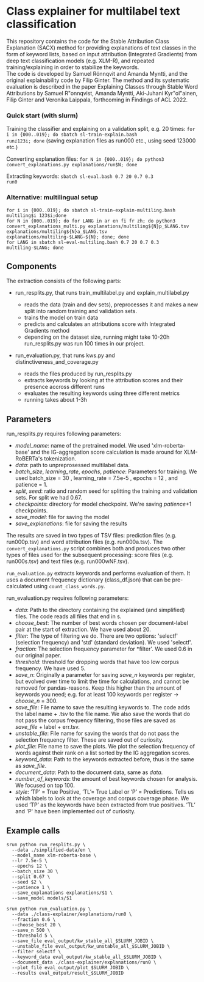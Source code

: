 # Class explainer for multilabel text classification

This repository contains the code for the Stable Attribution Class Explanation (SACX) method for providing explanations of text classes in the form of keyword lists, based on input attribution (Integrated Gradients) from deep text classification models (e.g. XLM-R), and repeated training/explaining in order to stabilize the keywords.  
The code is developed by Samuel Rönnqvit and Amanda Myntti, and the original explainability code by Filip Ginter. The method and its systematic evaluation is described in the paper Explaining Classes through Stable Word Attributions by Samuel R\"onnqvist, Amanda Myntti, Aki-Juhani Kyr\"ol\"ainen, Filip Ginter and Veronika Laippala, forthcoming in Findings of ACL 2022.

### Quick start (with slurm)
Training the classifier and explaining on a validation split, e.g. 20 times: <code>for i in {000..019}; do sbatch sl-train-explain.bash run$i 123$i; done</code>
(saving explanation files as run000 etc., using seed 123000 etc.)

Converting explanation files:
<code>for N in {000..019}; do python3 convert_explanations.py explanations/run$N; done</code>

Extracting keywords:
<code>sbatch sl-eval.bash 0.7 20 0.7 0.3 run0</code>

### Alternative: multilingual setup
```
for i in {000..019}; do sbatch sl-train-explain-multiling.bash multiling$i 123$i;done
for N in {000..019}; do for LANG in ar en fi fr zh; do python3 convert_explanations_multi.py explanations/multiling${N}p_$LANG.tsv explanations/multiling${N}a_$LANG.tsv explanations/multiling-$LANG-${N}; done; done
for LANG in sbatch sl-eval-multiling.bash 0.7 20 0.7 0.3 multiling-$LANG; done
```

## Components

The extraction consists of the following parts:

- run_resplits.py, that runs train_multilabel.py and explain_multilabel.py
    - reads the data (train and dev sets), preprocesses it and makes a new split into random training and validation sets. 
    - trains the model on train data
    - predicts and calculates an attributions score with Integrated Gradients method
    - depending on the dataset size, running might take 10-20h
run_resplits.py was run 100 times in our project. 

- run_evaluation.py, that runs kws.py and distinctiveness_and_coverage.py
    - reads the files produced by run_resplits.py
    - extracts keywords by looking at the attribution scores and their presence accross different runs
    - evaluates the resulting keywords using three different metrics
    - running takes about 1-3h


## Parameters

run_resplits.py requires following parameters:
- *model_name*: name of the pretrained model. We used 'xlm-roberta-base' and the IG-aggregation score calculation is made around for XLM-RoBERTa's tokenization.
- *data*: path to unpreprosessed multilabel data.
- *batch_size*, *learning_rate*, *epochs*, *patience*: Parameters for training. We used batch_size = 30 , learning_rate = 7.5e-5 , epochs = 12 , and patience = 1.
- *split*, *seed*: ratio and random seed for splitting the training and validation sets. For split we had 0.67.
- *checkpoints*: directory for model checkpoint. We're saving *patience*+1 checkpoints.
- *save_model*: file for saving the model
- *save_explanations*: file for saving the results

The results are saved in two types of TSV files: prediction files (e.g. run000p.tsv) and word attribution files (e.g. run000a.tsv). The <code>convert_explanations.py</code> script combines both and produces two other types of files used for the subsequent processing: score files (e.g. run000s.tsv) and text files (e.g. run000wNF.tsv).

<code>run_evaluation.py</code> extracts keywords and performs evaluation of them. It uses a document frequency dictionary (class_df.json) that can be pre-calculated using <code>count_class_words.py</code>.

run_evaluation.py requires following parameters:

- *data*: Path to the directory containing the explained (and simplified) files. The code reads all files that end in s.
- *choose_best*: The number of best words chosen per document-label pair at the start of extraction. We have used about 20. 
- *filter*: The type of filtering we do. There are two options: 'selectf' (selection frequency) and 'std' (standard deviation). We used 'selectf'.
- *fraction*: The selection frequency parameter for *filter'. We used 0.6 in our original paper.
- *threshold*: threshold for dropping words that have too low corpus frequency. We have used 5.
- *save_n*: Originally a parameter for saving *save_n* keywords per register, but evolved over time to limit the time for calculations, and cannot be removed for pandas-reasons. Keep this higher than the amount of keywords you need; e.g. for at least 100 keywords per register -> *choose_n* = 300.
- *save_file*: File name to save the resulting keywords to. The code adds the label name + .tsv to the file name. We also save the words that do not pass the corpus frequency filtering, those files are saved as *save_file* + label + err.tsv.
- *unstable_file*: File name for saving the words that do not pass the selection frequency filter. These are saved out of curiosity.
- *plot_file*: File name to save the plots. We plot the selection frequency of words against their rank on a list sorted by the IG aggregation scores. 
- *keyword_data*: Path to the keywords extracted before, thus is the same as *save_file*.
- *document_data*: Path to the document data, same as *data*. 
- *number_of_keywords*: the amount of best keywords chosen for analysis. We focused on top 100.
- *style*: ’TP’ = True Positive, ’TL’= True Label or ’P’ = Predictions. Tells us which labels to look at the coverage and corpus coverage phase. We used ’TP’ as the keywords have been extracted from true positives. ’TL’ and 'P' have been implemented out of curiosity.


## Example calls

```
srun python run_resplits.py \
  --data ./simplified-data/en \
  --model_name xlm-roberta-base \
  --lr 7.5e-5 \
  --epochs 12 \
  --batch_size 30 \
  --split 0.67 \
  --seed $2 \
  --patience 1 \
  --save_explanations explanations/$1 \
  --save_model models/$1 
```

```
srun python run_evaluation.py \
  --data ./class-explainer/explanations/run0 \
  --fraction 0.6 \
  --choose_best 20 \
  --save_n 500 \
  --threshold 5 \
  --save_file eval_output/kw_stable_all_$SLURM_JOBID \
  --unstable_file eval_output/kw_unstable_all_$SLURM_JOBID \
  --filter selectf \
  --keyword_data eval_output/kw_stable_all_$SLURM_JOBID \
  --document_data ./class-explainer/explanations/run0 \
  --plot_file eval_output/plot_$SLURM_JOBID \
  --results eval_output/result_$SLURM_JOBID

```
